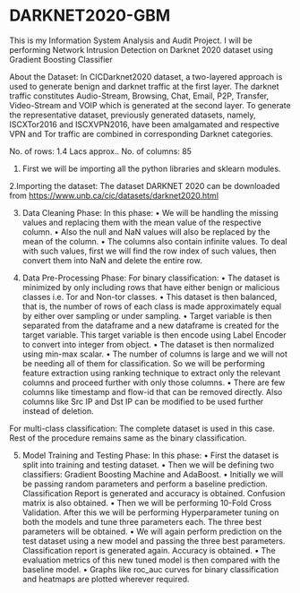 # DARKNET2020-GBM
This is my Information System Analysis and Audit Project. I will be performing Network Intrusion Detection on Darknet 2020 dataset using Gradient Boosting Classifier

About the Dataset:
In CICDarknet2020 dataset, a two-layered approach is used to generate benign and darknet traffic at the first layer. The darknet traffic constitutes Audio-Stream, Browsing, Chat, Email, P2P, Transfer, Video-Stream and VOIP which is generated at the second layer. To generate the representative dataset, previously generated datasets, namely, ISCXTor2016 and ISCXVPN2016, have been amalgamated and respective VPN and Tor traffic are combined in corresponding Darknet categories.

No. of rows: 1.4 Lacs approx..
No. of columns: 85 


1. First we will be importing all the python libraries and sklearn modules.

2.Importing the dataset:
The dataset DARKNET 2020 can be downloaded from https://www.unb.ca/cic/datasets/darknet2020.html

3. Data Cleaning Phase:
In this phase:
•	We will be handling the missing values and replacing them with the mean value of the respective column.
•	Also the null and NaN values will also be replaced by the mean of the column.
•	The columns also contain infinite values. To deal with such values, first we will find the row index of such values, then convert them into NaN and delete the entire row.

4.	Data Pre-Processing Phase:
For binary classification:
•	The dataset is minimized by only including rows that have either benign or malicious classes i.e. Tor and Non-tor classes. 
•	This dataset is then balanced, that is, the number of rows of each class is made approximately equal by either over sampling or under sampling.
•	Target variable is then separated from the dataframe and a new dataframe is created for the target variable. This target variable is then encode using Label Encoder to convert into integer from object.
•	The dataset is then normalized using min-max scalar.
•	The number of columns is large and we will not be needing all of them for classification. So we will be performing feature extraction using ranking technique to extract only the relevant columns and proceed further with only those columns.
•	There are few columns like timestamp and flow-id that can be removed directly. Also columns like Src IP and Dst IP can be modified to be used further instead of deletion.

For multi-class classification:
The complete dataset is used in this case. Rest of the procedure remains same as the binary classification.


5. Model Training and Testing Phase:
In this phase:
•	First the dataset is split into training and testing dataset.
•	Then we will be defining two classifiers: Gradient Boosting Machine and AdaBoost.
•	Initially we will be passing random parameters and perform a baseline prediction. Classification Report is generated and accuracy is obtained. Confusion matrix is also obtained.
•	Then we will be performing 10-Fold Cross Validation. After this we will be performing Hyperparameter tuning on both the models and tune three parameters each.
The three best parameters will be obtained.
•	We will again perform prediction on the test dataset using a new model and passing the three best parameters. Classification report is generated again. Accuracy is obtained.
•	The evaluation metrics of this new tuned model is then compared with the baseline model.
•	Graphs like roc_auc curves for binary classification and heatmaps are plotted wherever required.

